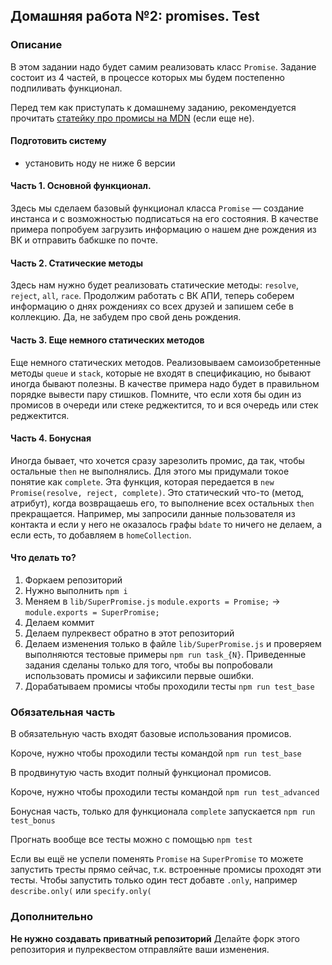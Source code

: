 ## Домашняя работа №2: promises. Test
### Описание
В этом задании надо будет самим реализовать класс `Promise`. Задание состоит из 4 частей, в процессе которых мы будем постепенно подпиливать функционал.

Перед тем как приступать к домашнему заданию, рекомендуется прочитать [статейку про промисы на MDN](https://developer.mozilla.org/en/docs/Web/JavaScript/Reference/Global_Objects/Promise) (если еще не).

#### Подготовить систему
- установить ноду не ниже 6 версии

#### Часть 1. Основной функционал.
Здесь мы сделаем базовый функционал класса `Promise` — создание инстанса и с возможностью подписаться на его состояния.
В качестве примера попробуем загрузить информацию о нашем дне рождения из ВК и отправить бабкшке по почте.

#### Часть 2. Статические методы
Здесь нам нужно будет реализовать статические методы: `resolve`, `reject`, `all`, `race`.
Продолжим работать с ВК АПИ, теперь соберем информацию о днях рождениях со всех друзей и запишем себе в коллекцию. Да, не забудем про свой день рождения.

#### Часть 3. Еще немного статических методов
Еще немного статических методов. Реализовываем самоизобретенные методы `queue` и `stack`, которые не входят в спецификацию, но бывают иногда бывают полезны.
В качестве примера надо будет в правильном порядке вывести пару стишков. Помните, что если хотя бы один из промисов в
очереди или стеке реджектится, то и вся очередь или стек реджектится.

#### Часть 4. Бонусная
Иногда бывает, что хочется сразу зарезолить промис, да так, чтобы остальные ``then`` не выполнялись. 
Для этого мы придумали токое понятие как ``complete``. Эта функция, которая передается в ``new Promise(resolve, reject, complete)``.
Это статический что-то (метод, атрибут), когда возвращаешь его, то выполнение всех остальных ``then`` прекращается.
Например, мы запросили данные пользователя из контакта и если у него не оказалось графы ``bdate`` то ничего не делаем, а если
есть, то добавляем в ``homeCollection``.

#### Что делать то?

1. Форкаем репозиторий
1. Нужно выполнить ``npm i``
1. Меняем в `lib/SuperPromise.js` `module.exports = Promise;` -> `module.exports = SuperPromise;`
1. Делаем коммит
1. Делаем пулреквест обратно в этот репозиторий
1. Делаем изменения только в файле `lib/SuperPromise.js` и проверяем выполняются тестовые примеры `npm run task_{N}`.
Приведенные задания сделаны только для того, чтобы вы попробовали использовать промисы и зафиксили первые ошибки. 
1. Дорабатываем промисы чтобы проходили тесты `npm run test_base`

### Обязательная часть
В обязательную часть входят базовые использования промисов.

Короче, нужно чтобы проходили тесты командой ``npm run test_base``

В продвинутую часть входит полный функционал промисов.

Короче, нужно чтобы проходили тесты командой ``npm run test_advanced``

Бонусная часть, только для функционала ``complete`` запускается ``npm run test_bonus``

Прогнать вообще все тесты можно с помощью ``npm test``
 
Если вы ещё не успели поменять ``Promise`` на ``SuperPromise`` то можете запустить тресты прямо сейчас, т.к. встроенные промисы проходят эти тесты.
Чтобы запустить только один тест добавте ``.only``, например ``describe.only(`` или ``specify.only(``

### Дополнительно
**Не нужно создавать приватный репозиторий** Делайте форк этого репозитория и пулреквестом отправляйте ваши изменения.
